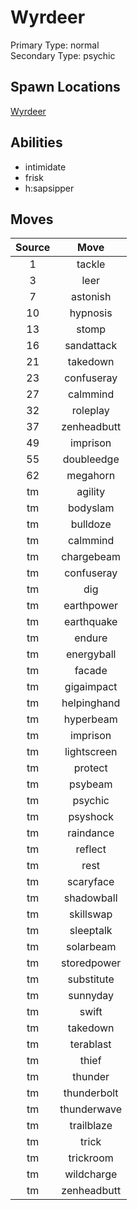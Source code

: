 # Wyrdeer  
Primary Type: normal  
Secondary Type: psychic  
  
## Spawn Locations  
[Wyrdeer](/data/spawn_presets/wyrdeer.md)  
  
## Abilities  
  * intimidate
  * frisk
  * h:sapsipper
  
  
## Moves  
  
| Source | Move |  
|:---:|:---:|  
| 1 | tackle |  
| 3 | leer |  
| 7 | astonish |  
| 10 | hypnosis |  
| 13 | stomp |  
| 16 | sandattack |  
| 21 | takedown |  
| 23 | confuseray |  
| 27 | calmmind |  
| 32 | roleplay |  
| 37 | zenheadbutt |  
| 49 | imprison |  
| 55 | doubleedge |  
| 62 | megahorn |  
| tm | agility |  
| tm | bodyslam |  
| tm | bulldoze |  
| tm | calmmind |  
| tm | chargebeam |  
| tm | confuseray |  
| tm | dig |  
| tm | earthpower |  
| tm | earthquake |  
| tm | endure |  
| tm | energyball |  
| tm | facade |  
| tm | gigaimpact |  
| tm | helpinghand |  
| tm | hyperbeam |  
| tm | imprison |  
| tm | lightscreen |  
| tm | protect |  
| tm | psybeam |  
| tm | psychic |  
| tm | psyshock |  
| tm | raindance |  
| tm | reflect |  
| tm | rest |  
| tm | scaryface |  
| tm | shadowball |  
| tm | skillswap |  
| tm | sleeptalk |  
| tm | solarbeam |  
| tm | storedpower |  
| tm | substitute |  
| tm | sunnyday |  
| tm | swift |  
| tm | takedown |  
| tm | terablast |  
| tm | thief |  
| tm | thunder |  
| tm | thunderbolt |  
| tm | thunderwave |  
| tm | trailblaze |  
| tm | trick |  
| tm | trickroom |  
| tm | wildcharge |  
| tm | zenheadbutt |  
  
